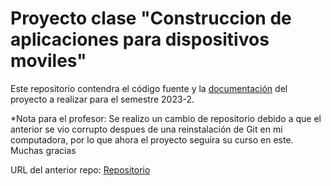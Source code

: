 # Proyecto clase "Construccion de aplicaciones para dispositivos moviles"

Este repositorio contendra el código fuente y la [documentación](docs) del proyecto a realizar para el semestre 2023-2.

*Nota para el profesor:
Se realizo un cambio de repositorio debido a que el anterior se vio corrupto despues de una reinstalación de Git en mi computadora, por lo que ahora el proyecto seguira su curso en este.
Muchas gracias

URL del anterior repo: [Repositorio](https://github.com/julianhzgn/Proyecto-Construccion-Moviles)
